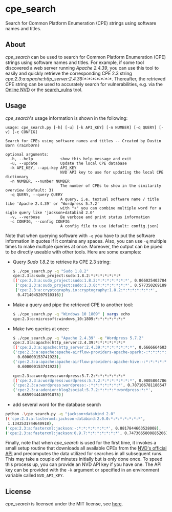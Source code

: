 # cpe_search
Search for Common Platform Enumeration (CPE) strings using software names and titles.

## About
*cpe_search* can be used to search for Common Platform Enumeration (CPE) strings using software names and titles. For example, if some tool discovered a web server running *Apache 2.4.39*, you can use this tool to easily and quickly retrieve the corresponding CPE 2.3 string *cpe:2.3:<zero-width  space>a:apache:http_server:2.4.39:\*\:\*:\*:\*:\*:\*:\**. Thereafter, the retrieved CPE string can be used to accurately search for vulnerabilities, e.g. via the [Online NVD](https://nvd.nist.gov/) or the [search_vulns](https://github.com/ra1nb0rn/search_vulns) tool.

## Usage
*cpe_search*'s usage information is shown in the following:
```
usage: cpe_search.py [-h] [-u] [-k API_KEY] [-n NUMBER] [-q QUERY] [-v] [-c CONFIG]

Search for CPEs using software names and titles -- Created by Dustin Born (ra1nb0rn)

optional arguments:
  -h, --help            show this help message and exit
  -u, --update          Update the local CPE database
  -k API_KEY, --api-key API_KEY
                        NVD API key to use for updating the local CPE dictionary
  -n NUMBER, --number NUMBER
                        The number of CPEs to show in the similarity overview (default: 3)
  -q QUERY, --query QUERY
                        A query, i.e. textual software name / title like 'Apache 2.4.39' or 'Wordpress 5.7.2'
                        with "+" you can combine multiple word for a sigle query like 'jackson+databind 2.0'
  -v, --verbose         Be verbose and print status information
  -c CONFIG, --config CONFIG
                        A config file to use (default: config.json)
```
Note that when querying software with ``-q`` you have to put the software information in quotes if it contains any spaces. Also, you can use ``-q`` multiple times to make multiple queries at once. Moreover, the output can be piped to be directly useable with other tools. Here are some examples:
* Query *Sudo 1.8.2* to retrieve its CPE 2.3 string:
  ```bash
  $ ./cpe_search.py -q "Sudo 1.8.2"
  cpe:2.3:a:sudo_project:sudo:1.8.2:*:*:*:*:*:*:*
  [('cpe:2.3:a:sudo_project:sudo:1.8.2:*:*:*:*:*:*:*', 0.8660254037844385),
   ('cpe:2.3:a:sudo_project:sudo:1.3.0:*:*:*:*:*:*:*', 0.5773502691896256),
   ('cpe:2.3:a:cryptography.io:cryptography:1.8.2:*:*:*:*:*:*:*',
    0.4714045207910316)]
  ```
* Make a query and pipe the retrieved CPE to another tool:
  ```bash
  $ ./cpe_search.py -q "Windows 10 1809" | xargs echo
  cpe:2.3:o:microsoft:windows_10:1809:*:*:*:*:*:*:*
  ```
* Make two queries at once:
  ```bash
  $ ./cpe_search.py -q "Apache 2.4.39" -q "Wordpress 5.7.2"
  cpe:2.3:a:apache:http_server:2.4.39:*:*:*:*:*:*:*
  [('cpe:2.3:a:apache:http_server:2.4.39:*:*:*:*:*:*:*', 0.6666664603674289),
  ('cpe:2.3:a:apache:apache-airflow-providers-apache-spark:-:*:*:*:*:*:*:*',
    0.600000153741923),
  ('cpe:2.3:a:apache:apache-airflow-providers-apache-hive:-:*:*:*:*:*:*:*',
    0.600000153741923)]

  cpe:2.3:a:wordpress:wordpress:5.7.2:*:*:*:*:*:*:*
  [('cpe:2.3:a:wordpress:wordpress:5.7.2:*:*:*:*:*:*:*', 0.9805804786431419),
  ('cpe:2.3:a:wordpress:wordpress:-:*:*:*:*:*:*:*', 0.7071067811865475),
  ('cpe:2.3:a:adenion:blog2social:5.7.2:*:*:*:*:wordpress:*:*',
    0.6859944446591075)]
  ```
  
* add several word for the database search
 ```bash
 python .\cpe_search.py -q "jackson+databind 2.0"
[('cpe:2.3:a:fasterxml:jackson-databind:2.0.0:*:*:*:*:*:*:*',
  1.1342531744640918),
 ('cpe:2.3:a:fasterxml:jackson:-:*:*:*:*:*:*:*', 0.8817844663528008),
 ('cpe:2.3:a:fasterxml:jackson:0.9.7:*:*:*:*:*:*:*', 0.7473665800885206)]

 ```
Finally, note that when *cpe_search* is used for the first time, it invokes a small setup routine that downloads all available CPEs from the [NVD's official API](https://nvd.nist.gov/developers/products) and precomputes the data utilized for searches in all subsequent runs. This may take a couple of minutes initially but is only done once. To speed this process up, you can provide an NVD API key if you have one. The API key can be provided with the ``-k`` argument or specified in an environment variable called ``NVD_API_KEY``.

## License
*cpe_search* is licensed under the MIT license, see [here](https://github.com/ra1nb0rn/cpe_search/blob/master/LICENSE).
